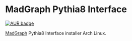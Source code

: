 MadGraph Pythia8 Interface
==========================

[![AUR badge][AUR badge]][AUR]

[MadGraph][homepage] Pythia8 Interface installer Arch Linux.

[homepage]: https://launchpad.net/mg5amcnlo
[AUR]: https://aur.archlinux.org/packages/madgraph-pythia8-interface/
[AUR badge]: https://img.shields.io/aur/version/madgraph-pythia8-interface.svg
